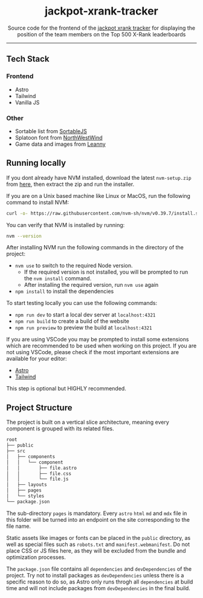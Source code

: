 <div align="center">

# jackpot-xrank-tracker

Source code for the frontend of the [jackpot xrank tracker](https://jackpot-xrank-tracker.pages.dev) for displaying the position of the team members on the Top 500 X-Rank leaderboards

</div>

---

## Tech Stack

### Frontend

* Astro
* Tailwind
* Vanilla JS

### Other

* Sortable list from [SortableJS](https://github.com/SortableJS/Sortable)
* Splatoon font from [NorthWestWind](https://github.com/North-West-Wind/splatoon3-fonts)
* Game data and images from [Leanny](https://github.com/Leanny/splat3)

## Running locally

If you dont already have NVM installed, download the latest ``nvm-setup.zip`` from [here](https://github.com/coreybutler/nvm-windows/releases), then extract the zip and run the installer.

If you are on a Unix based machine like Linux or MacOS, run the following command to install NVM:

```bash
curl -o- https://raw.githubusercontent.com/nvm-sh/nvm/v0.39.7/install.sh | bash
```

You can verify that NVM is installed by running:

```bash
nvm --version
```

After installing NVM run the following commands in the directory of the project:

* ``nvm use`` to switch to the required Node version.
  * If the required version is not installed, you will be prompted to run the ``nvm install`` command.
  * After installing the required version, run ``nvm use`` again
* ``npm install`` to install the dependencies

To start testing locally you can use the following commands:

* ``npm run dev`` to start a local dev server at ``localhost:4321``
* ``npm run build`` to create a build of the website
* ``npm run preview`` to preview the build at ``localhost:4321``

If you are using VSCode you may be prompted to install some extensions which are recommended to be used when working on this project. If you are not using VSCode, please check if the most important extensions are available for your editor:

* [Astro](https://docs.astro.build/en/editor-setup/)
* [Tailwind](https://tailwindcss.com/docs/editor-setup)

This step is optional but HIGHLY recommended.

## Project Structure

The project is built on a vertical slice architecture, meaning every component is grouped with its related files.

```c
root
├── public
├── src
│   ├── components
│   │   └── component
│   │       ├── file.astro
│   │       ├── file.css
│   │       └── file.js
│   ├── layouts
│   ├── pages
│   └── styles
└── package.json
```

The sub-directory ``pages`` is mandatory. Every  ``astro`` ``html`` ``md`` and ``mdx`` file in this folder will be turned into an endpoint on the site corresponding to the file name.

Static assets like images or fonts can be placed in the ``public`` directory, as well as special files such as ``robots.txt`` and ``manifest.webmanifest``. Do not place CSS or JS files here, as they will be excluded from the bundle and optimization processes.

The ``package.json`` file contains all ``dependencies`` and ``devDependencies`` of the project. Try not to install packages as ``devDependencies`` unless there is a specific reason to do so, as Astro only runs throgh all ``dependencies`` at build time and will not include packages from ``devDependencies`` in the final build.
